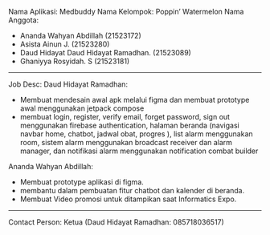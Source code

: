Nama Aplikasi:  Medbuddy
Nama Kelompok: Poppin’ Watermelon
Nama Anggota:
- Ananda Wahyan Abdillah (21523172)
- Asista Ainun J. (21523280)
- Daud Hidayat Daud Hidayat Ramadhan. (21523089)
- Ghaniyya Rosyidah. S (21523181)

---

Job Desc:
Daud Hidayat Ramadhan:
- Membuat mendesain awal apk melalui figma dan membuat prototype awal menggunakan jetpack compose
- membuat login, register, verify email, forget password, sign out menggunakan firebase authentication, halaman beranda (navigasi navbar home, chatbot, jadwal obat, progres ), list alarm menggunakan room,  sistem alarm menggunakan broadcast receiver dan alarm manager, dan notifikasi alarm menggunakan notification combat builder

Ananda Wahyan Abdillah:
- Membuat prototype aplikasi di figma.
- membantu dalam pembuatan fitur chatbot dan kalender di beranda.
- Membuat Video promosi untuk ditampikan saat Informatics Expo.


---

Contact Person: Ketua (Daud Hidayat Ramadhan: 085718036517)
